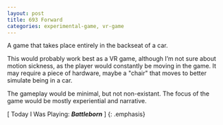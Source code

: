 ```yaml
---
layout: post
title: 693 Forward
categories: experimental-game, vr-game
---
```

A game that takes place entirely in the backseat of a car.

This would probably work best as a VR game, although I’m not sure about motion sickness, as the player would constantly be moving in the game.  It may require a piece of hardware, maybe a "chair" that moves to better simulate being in a car.

The gameplay would be minimal, but not non-existant.  The focus of the game would be mostly experiential and narrative.

[ Today I Was Playing: ***Battleborn*** ]
{: .emphasis}